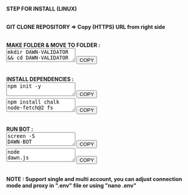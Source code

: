 <b>STEP FOR INSTALL (LINUX)<b>

<br><b>GIT CLONE REPOSITORY<b> => Copy (HTTPS) URL from right side

<br><b>MAKE FOLDER & MOVE TO FOLDER :<b>
<br><textarea id="text-copy" class="form-copy">mkdir DAWN-VALIDATOR && cd DAWN-VALIDATOR</textarea>
<button class="btn btn-copy btn-circle">
    COPY
</button>

<br><b>INSTALL DEPENDENCIES :<b>
<br><textarea id="text-copy" class="form-copy">npm init -y</textarea>
<button class="btn btn-copy btn-circle">
    COPY
</button>
<br><textarea id="text-copy" class="form-copy">npm install chalk node-fetch@2 fs</textarea>
<button class="btn btn-copy btn-circle">
    COPY
</button>

<br><b>RUN BOT :<b>
<br><textarea id="text-copy" class="form-copy">screen -S DAWN-BOT</textarea>
<button class="btn btn-copy btn-circle">
    COPY
</button>
<br><textarea id="text-copy" class="form-copy">node dawn.js</textarea>
<button class="btn btn-copy btn-circle">
    COPY
</button>

<br><b>NOTE :<b> Support single and multi account, you can adjust connection mode and proxy in ".env" file or using "nano .env"